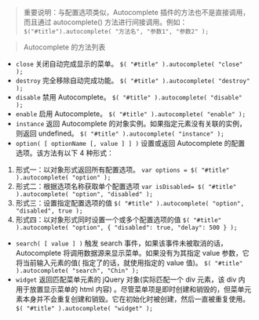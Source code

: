 > 重要说明：与配置选项类似，Autocomplete 插件的方法也不是直接调用，而且通过 autocomplete()
> 方法进行间接调用。例如：`$("#title").autocomplete( "方法名", "参数1", "参数2" );`

> Autocomplete 的方法列表

- `close` 关闭自动完成显示的菜单。 `$( "#title" ).autocomplete( "close" );`
- `destroy` 完全移除自动完成功能。 `$( "#title" ).autocomplete( "destroy" );`
- `disable` 禁用 Autocomplete。 `$( "#title" ).autocomplete( "disable" );`
- `enable` 启用 Autocomplete。 `$( "#title" ).autocomplete( "enable" );`
- `instance` 返回 Autocomplete 的对象实例。如果指定元素没有关联的实例，则返回 undefined。 `$( "#title" ).autocomplete( "instance" );`
- `option( [ optionName [, value ] ] )` 设置或返回 Autocomplete 的配置选项。该方法有以下 4 种形式：

1. 形式一：以对象形式返回所有配置选项。 `var options = $( "#title" ).autocomplete( "option" );`
2. 形式二：根据选项名称获取单个配置选项 `var isDisabled= $( "#title" ).autocomplete( "option", "disabled" );`
3. 形式三：设置指定配置选项的值 `$( "#title" ).autocomplete( "option", "disabled", true );`
4. 形式四：以对象形式同时设置一个或多个配置选项的值 `$( "#title" ).autocomplete( "option", { "disabled": true, "delay": 500 } );`

- `search( [ value ] )` 触发 search 事件，如果该事件未被取消的话，Autocomplete 将调用数据源来显示菜单。如果没有为其指定 value 参数，它将当前输入元素的值(
  指定了的话，就使用指定的 value 值)。 `$( "#title" ).autocomplete( "search", "Chin" );`
- `widget` 返回匹配菜单元素的 jQuery 对象(实际匹配一个 div 元素，该 div 内用于放置显示菜单的 html 内容)
  。尽管菜单项是即时创建和销毁的，但菜单元素本身并不会重复创建和销毁。它在初始化时被创建，然后一直被重复使用。 `$( "#title" ).autocomplete( "widget" );`
